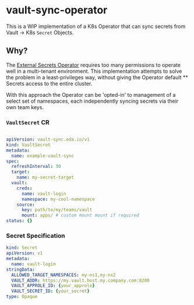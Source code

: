# vault-sync-operator

This is a WIP implementation of a K8s Operator that can sync secrets from Vault -> K8s `Secret` Objects.

## Why?

The [External Secrets Operator](https://external-secrets.io/) requires too many permissions to operate well in a multi-tenant environment. This implementation attempts to solve the problem in a least-privileges way, without giving the Operator default ** Secrets access to the entire cluster.

With this approach the Operator can be 'opted-in' to management of a select set of namespaces, each independently syncing secrets via their own team keys.

### `VaultSecret` CR

```yaml

apiVersion: vault-sync.eda.io/v1
kind: VaultSecret
metadata:
  name: example-vault-sync
spec:
  refreshInterval: 30
  target:
    name: my-secret-target
  vault:
    creds:
      name: vault-login
      namespace: my-cool-namespace
    source:
      key: path/to/my/teams/vault
      mount: apps/ # custom mount mount if required
status: {}
```

### Secret Specification

```yaml
kind: Secret
apiVersion: v1
metadata:
  name: vault-login
stringData:
  ALLOWED_TARGET_NAMESPACES: my-ns1,my-ns2
  VAULT_ADDR: https://my.vault.host.my.company.com:8200
  VAULT_APPROLE_ID: {your_approle}
  VAULT_SECRET_ID: {your_secret}
type: Opaque

```
